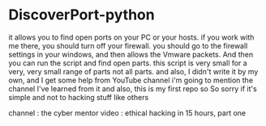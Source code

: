 # DiscoverPort-python

it allows you to find open ports on your PC or your hosts.
if you work with me there, you should turn off your firewall.
you should go to the firewall settings in your windows, and then allows the Vmware packets.
And then you can run the script and find open parts.
this script is very small for a very, very small range of parts not all parts.
and also, I didn't write it by my own, and I get some help from YouTube channel
i'm going to mention the channel I've learned from it and also, this is my first repo so
So sorry if it's simple and not to hacking stuff like others

channel : the cyber mentor 
video : ethical hacking in 15 hours, part one
